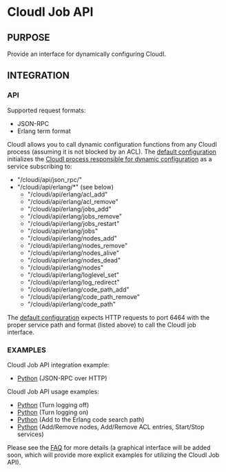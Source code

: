 # CloudI Job API

## PURPOSE

Provide an interface for dynamically configuring CloudI.

## INTEGRATION

### API

Supported request formats:

* JSON-RPC
* Erlang term format

CloudI allows you to call dynamic configuration functions from any CloudI
process (assuming it is not blocked by an ACL).  The [default configuration](https://github.com/okeuday/CloudI/blob/master/src/cloudi.conf.in)
initializes the [CloudI process responsible for dynamic configuration](https://github.com/okeuday/CloudI/blob/master/src/lib/cloudi_services_internal/src/cloudi_job_api.erl)
as a service subscribing to:

* "/cloudi/api/json_rpc/"
* "/cloudi/api/erlang/*" (see below)
  * "/cloudi/api/erlang/acl_add"
  * "/cloudi/api/erlang/acl_remove"
  * "/cloudi/api/erlang/jobs_add"
  * "/cloudi/api/erlang/jobs_remove"
  * "/cloudi/api/erlang/jobs_restart"
  * "/cloudi/api/erlang/jobs"
  * "/cloudi/api/erlang/nodes_add"
  * "/cloudi/api/erlang/nodes_remove"
  * "/cloudi/api/erlang/nodes_alive"
  * "/cloudi/api/erlang/nodes_dead"
  * "/cloudi/api/erlang/nodes"
  * "/cloudi/api/erlang/loglevel_set"
  * "/cloudi/api/erlang/log_redirect"
  * "/cloudi/api/erlang/code_path_add"
  * "/cloudi/api/erlang/code_path_remove"
  * "/cloudi/api/erlang/code_path"

The [default configuration](https://github.com/okeuday/CloudI/blob/master/src/cloudi.conf.in)
expects HTTP requests to port 6464 with the proper service path and format
(listed above) to call the CloudI job interface.

### EXAMPLES

CloudI Job API integration example:

* [Python](https://github.com/okeuday/CloudI/blob/master/src/job_api/python/cloudi_job_api.py) (JSON-RPC over HTTP)

CloudI Job API usage examples:

* [Python](https://github.com/okeuday/CloudI/blob/master/src/tests/job_api/logging_off.py) (Turn logging off)
* [Python](https://github.com/okeuday/CloudI/blob/master/src/tests/job_api/logging_on.py) (Turn logging on)
* [Python](https://github.com/okeuday/CloudI/blob/master/src/tests/job_api/path.py) (Add to the Erlang code search path)
* [Python](https://github.com/okeuday/CloudI/blob/master/src/tests/job_api/run.py) (Add/Remove nodes, Add/Remove ACL entries, Start/Stop services)

Please see the [FAQ](http://cloudi.org/faq.html) for more details
(a graphical interface will be added soon, which will provide more explicit
examples for utilizing the CloudI Job API).
